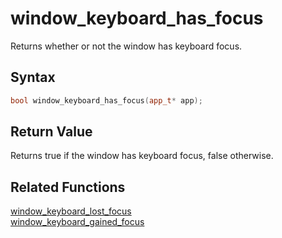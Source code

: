 
# window_keyboard_has_focus

Returns whether or not the window has keyboard focus.

## Syntax

```cpp
bool window_keyboard_has_focus(app_t* app);
```

## Return Value

Returns true if the window has keyboard focus, false otherwise.

## Related Functions

[window_keyboard_lost_focus](https://github.com/RandyGaul/cute_framework/blob/master/docs/window/window_keyboard_gained_focus.md)  
[window_keyboard_gained_focus](https://github.com/RandyGaul/cute_framework/blob/master/docs/window/window_keyboard_gained_focus.md)  
